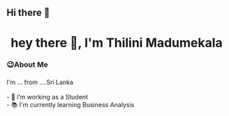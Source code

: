 ## Hi there 👋

###

<h1 align="center">hey there 👋, I'm Thilini Madumekala</h1>

###

<h3 align="left">😉About Me</h3>

###

<p align="left">
  I'm ... from ....Sri Lanka<br><br>- 
  🔭 I’m working as  a Student<br>- 
  📚 I'm currently learning Business Analysis 
</p>

